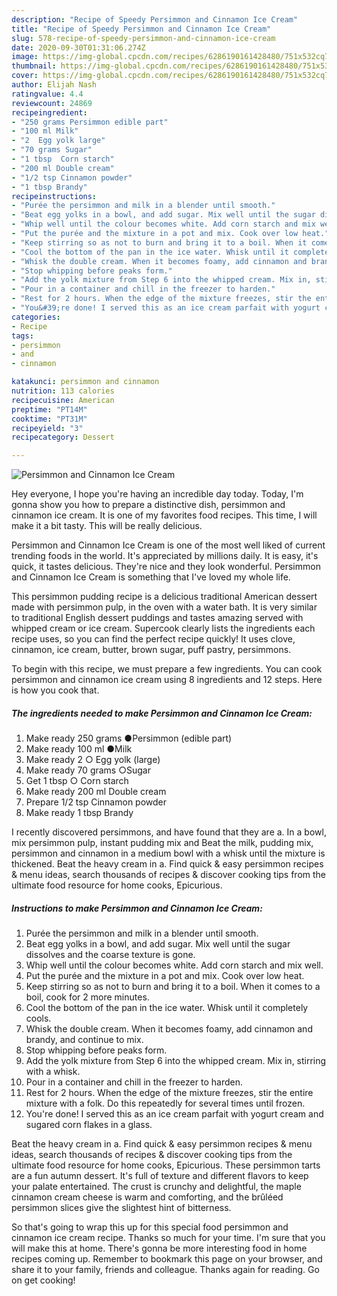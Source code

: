 ```yaml
---
description: "Recipe of Speedy Persimmon and Cinnamon Ice Cream"
title: "Recipe of Speedy Persimmon and Cinnamon Ice Cream"
slug: 578-recipe-of-speedy-persimmon-and-cinnamon-ice-cream
date: 2020-09-30T01:31:06.274Z
image: https://img-global.cpcdn.com/recipes/6286190161428480/751x532cq70/persimmon-and-cinnamon-ice-cream-recipe-main-photo.jpg
thumbnail: https://img-global.cpcdn.com/recipes/6286190161428480/751x532cq70/persimmon-and-cinnamon-ice-cream-recipe-main-photo.jpg
cover: https://img-global.cpcdn.com/recipes/6286190161428480/751x532cq70/persimmon-and-cinnamon-ice-cream-recipe-main-photo.jpg
author: Elijah Nash
ratingvalue: 4.4
reviewcount: 24869
recipeingredient:
- "250 grams Persimmon edible part"
- "100 ml Milk"
- "2  Egg yolk large"
- "70 grams Sugar"
- "1 tbsp  Corn starch"
- "200 ml Double cream"
- "1/2 tsp Cinnamon powder"
- "1 tbsp Brandy"
recipeinstructions:
- "Purée the persimmon and milk in a blender until smooth."
- "Beat egg yolks in a bowl, and add sugar. Mix well until the sugar dissolves and the coarse texture is gone."
- "Whip well until the colour becomes white. Add corn starch and mix well."
- "Put the purée and the mixture in a pot and mix. Cook over low heat."
- "Keep stirring so as not to burn and bring it to a boil. When it comes to a boil, cook for 2 more minutes."
- "Cool the bottom of the pan in the ice water. Whisk until it completely cools."
- "Whisk the double cream. When it becomes foamy, add cinnamon and brandy, and continue to mix."
- "Stop whipping before peaks form."
- "Add the yolk mixture from Step 6 into the whipped cream. Mix in, stirring with a whisk."
- "Pour in a container and chill in the freezer to harden."
- "Rest for 2 hours. When the edge of the mixture freezes, stir the entire mixture with a folk. Do this repeatedly for several times until frozen."
- "You&#39;re done! I served this as an ice cream parfait with yogurt cream and sugared corn flakes in a glass."
categories:
- Recipe
tags:
- persimmon
- and
- cinnamon

katakunci: persimmon and cinnamon 
nutrition: 113 calories
recipecuisine: American
preptime: "PT14M"
cooktime: "PT31M"
recipeyield: "3"
recipecategory: Dessert

---
```



![Persimmon and Cinnamon Ice Cream](https://img-global.cpcdn.com/recipes/6286190161428480/751x532cq70/persimmon-and-cinnamon-ice-cream-recipe-main-photo.jpg)

Hey everyone, I hope you're having an incredible day today. Today, I'm gonna show you how to prepare a distinctive dish, persimmon and cinnamon ice cream. It is one of my favorites food recipes. This time, I will make it a bit tasty. This will be really delicious.

Persimmon and Cinnamon Ice Cream is one of the most well liked of current trending foods in the world. It's appreciated by millions daily. It is easy, it's quick, it tastes delicious. They're nice and they look wonderful. Persimmon and Cinnamon Ice Cream is something that I've loved my whole life.

This persimmon pudding recipe is a delicious traditional American dessert made with persimmon pulp, in the oven with a water bath. It is very similar to traditional English dessert puddings and tastes amazing served with whipped cream or ice cream. Supercook clearly lists the ingredients each recipe uses, so you can find the perfect recipe quickly! It uses clove, cinnamon, ice cream, butter, brown sugar, puff pastry, persimmons.


To begin with this recipe, we must prepare a few ingredients. You can cook persimmon and cinnamon ice cream using 8 ingredients and 12 steps. Here is how you cook that.

<!--inarticleads1-->

##### The ingredients needed to make Persimmon and Cinnamon Ice Cream:

1. Make ready 250 grams ●Persimmon (edible part)
1. Make ready 100 ml ●Milk
1. Make ready 2 ○ Egg yolk (large)
1. Make ready 70 grams ○Sugar
1. Get 1 tbsp ○ Corn starch
1. Make ready 200 ml Double cream
1. Prepare 1/2 tsp Cinnamon powder
1. Make ready 1 tbsp Brandy


I recently discovered persimmons, and have found that they are a. In a bowl, mix persimmon pulp, instant pudding mix and Beat the milk, pudding mix, persimmon and cinnamon in a medium bowl with a whisk until the mixture is thickened. Beat the heavy cream in a. Find quick &amp; easy persimmon recipes &amp; menu ideas, search thousands of recipes &amp; discover cooking tips from the ultimate food resource for home cooks, Epicurious. 

<!--inarticleads2-->

##### Instructions to make Persimmon and Cinnamon Ice Cream:

1. Purée the persimmon and milk in a blender until smooth.
1. Beat egg yolks in a bowl, and add sugar. Mix well until the sugar dissolves and the coarse texture is gone.
1. Whip well until the colour becomes white. Add corn starch and mix well.
1. Put the purée and the mixture in a pot and mix. Cook over low heat.
1. Keep stirring so as not to burn and bring it to a boil. When it comes to a boil, cook for 2 more minutes.
1. Cool the bottom of the pan in the ice water. Whisk until it completely cools.
1. Whisk the double cream. When it becomes foamy, add cinnamon and brandy, and continue to mix.
1. Stop whipping before peaks form.
1. Add the yolk mixture from Step 6 into the whipped cream. Mix in, stirring with a whisk.
1. Pour in a container and chill in the freezer to harden.
1. Rest for 2 hours. When the edge of the mixture freezes, stir the entire mixture with a folk. Do this repeatedly for several times until frozen.
1. You&#39;re done! I served this as an ice cream parfait with yogurt cream and sugared corn flakes in a glass.


Beat the heavy cream in a. Find quick &amp; easy persimmon recipes &amp; menu ideas, search thousands of recipes &amp; discover cooking tips from the ultimate food resource for home cooks, Epicurious. These persimmon tarts are a fun autumn dessert. It&#39;s full of texture and different flavors to keep your palate entertained. The crust is crunchy and delightful, the maple cinnamon cream cheese is warm and comforting, and the brûléed persimmon slices give the slightest hint of bitterness. 

So that's going to wrap this up for this special food persimmon and cinnamon ice cream recipe. Thanks so much for your time. I'm sure that you will make this at home. There's gonna be more interesting food in home recipes coming up. Remember to bookmark this page on your browser, and share it to your family, friends and colleague. Thanks again for reading. Go on get cooking!

